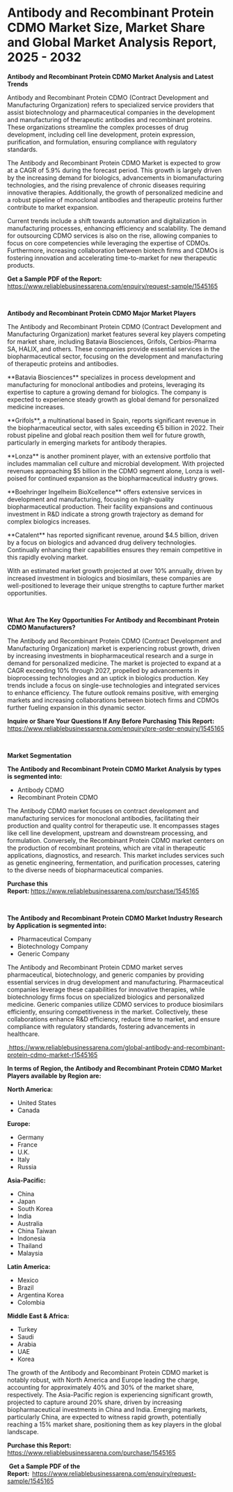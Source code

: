 <p><h1>Antibody and Recombinant Protein CDMO Market Size, Market Share and Global Market Analysis Report, 2025 - 2032</h1></p><p><strong>Antibody and Recombinant Protein CDMO Market Analysis and Latest Trends</strong></p>
<p><p>Antibody and Recombinant Protein CDMO (Contract Development and Manufacturing Organization) refers to specialized service providers that assist biotechnology and pharmaceutical companies in the development and manufacturing of therapeutic antibodies and recombinant proteins. These organizations streamline the complex processes of drug development, including cell line development, protein expression, purification, and formulation, ensuring compliance with regulatory standards.</p><p>The Antibody and Recombinant Protein CDMO Market is expected to grow at a CAGR of 5.9% during the forecast period. This growth is largely driven by the increasing demand for biologics, advancements in biomanufacturing technologies, and the rising prevalence of chronic diseases requiring innovative therapies. Additionally, the growth of personalized medicine and a robust pipeline of monoclonal antibodies and therapeutic proteins further contribute to market expansion.</p><p>Current trends include a shift towards automation and digitalization in manufacturing processes, enhancing efficiency and scalability. The demand for outsourcing CDMO services is also on the rise, allowing companies to focus on core competencies while leveraging the expertise of CDMOs. Furthermore, increasing collaboration between biotech firms and CDMOs is fostering innovation and accelerating time-to-market for new therapeutic products.</p></p>
<p><strong>Get a Sample PDF of the Report:&nbsp;</strong> <a href="https://www.reliablebusinessarena.com/enquiry/request-sample/1545165?utm_campaign=2188&utm_medium=2&utm_source=Github&utm_content=ia&utm_term=13042025&utm_id=antibody-and-recombinant-protein-cdmo">https://www.reliablebusinessarena.com/enquiry/request-sample/1545165</a></p>
<p>&nbsp;</p>
<p><strong>Antibody and Recombinant Protein CDMO Major Market Players</strong></p>
<p><p>The Antibody and Recombinant Protein CDMO (Contract Development and Manufacturing Organization) market features several key players competing for market share, including Batavia Biosciences, Grifols, Cerbios-Pharma SA, HALIX, and others. These companies provide essential services in the biopharmaceutical sector, focusing on the development and manufacturing of therapeutic proteins and antibodies.</p><p>**Batavia Biosciences** specializes in process development and manufacturing for monoclonal antibodies and proteins, leveraging its expertise to capture a growing demand for biologics. The company is expected to experience steady growth as global demand for personalized medicine increases.</p><p>**Grifols**, a multinational based in Spain, reports significant revenue in the biopharmaceutical sector, with sales exceeding €5 billion in 2022. Their robust pipeline and global reach position them well for future growth, particularly in emerging markets for antibody therapies.</p><p>**Lonza** is another prominent player, with an extensive portfolio that includes mammalian cell culture and microbial development. With projected revenues approaching $5 billion in the CDMO segment alone, Lonza is well-poised for continued expansion as the biopharmaceutical industry grows.</p><p>**Boehringer Ingelheim BioXcellence** offers extensive services in development and manufacturing, focusing on high-quality biopharmaceutical production. Their facility expansions and continuous investment in R&D indicate a strong growth trajectory as demand for complex biologics increases.</p><p>**Catalent** has reported significant revenue, around $4.5 billion, driven by a focus on biologics and advanced drug delivery technologies. Continually enhancing their capabilities ensures they remain competitive in this rapidly evolving market. </p><p>With an estimated market growth projected at over 10% annually, driven by increased investment in biologics and biosimilars, these companies are well-positioned to leverage their unique strengths to capture further market opportunities.</p></p>
<p>&nbsp;</p>
<p><strong>What Are The Key Opportunities For Antibody and Recombinant Protein CDMO Manufacturers?</strong></p>
<p><p>The Antibody and Recombinant Protein CDMO (Contract Development and Manufacturing Organization) market is experiencing robust growth, driven by increasing investments in biopharmaceutical research and a surge in demand for personalized medicine. The market is projected to expand at a CAGR exceeding 10% through 2027, propelled by advancements in bioprocessing technologies and an uptick in biologics production. Key trends include a focus on single-use technologies and integrated services to enhance efficiency. The future outlook remains positive, with emerging markets and increasing collaborations between biotech firms and CDMOs further fueling expansion in this dynamic sector.</p></p>
<p><strong>Inquire or Share Your Questions If Any Before Purchasing This Report:</strong> <a href="https://www.reliablebusinessarena.com/enquiry/pre-order-enquiry/1545165?utm_campaign=2188&utm_medium=2&utm_source=Github&utm_content=ia&utm_term=13042025&utm_id=antibody-and-recombinant-protein-cdmo">https://www.reliablebusinessarena.com/enquiry/pre-order-enquiry/1545165</a></p>
<p>&nbsp;</p>
<p><strong>Market Segmentation</strong></p>
<p><strong>The Antibody and Recombinant Protein CDMO Market Analysis by types is segmented into:</strong></p>
<p><ul><li>Antibody CDMO</li><li>Recombinant Protein CDMO</li></ul></p>
<p><p>The Antibody CDMO market focuses on contract development and manufacturing services for monoclonal antibodies, facilitating their production and quality control for therapeutic use. It encompasses stages like cell line development, upstream and downstream processing, and formulation. Conversely, the Recombinant Protein CDMO market centers on the production of recombinant proteins, which are vital in therapeutic applications, diagnostics, and research. This market includes services such as genetic engineering, fermentation, and purification processes, catering to the diverse needs of biopharmaceutical companies.</p></p>
<p><strong>Purchase this Report:&nbsp;</strong><a href="https://www.reliablebusinessarena.com/purchase/1545165?utm_campaign=2188&utm_medium=2&utm_source=Github&utm_content=ia&utm_term=13042025&utm_id=antibody-and-recombinant-protein-cdmo">https://www.reliablebusinessarena.com/purchase/1545165</a></p>
<p>&nbsp;</p>
<p><strong>The Antibody and Recombinant Protein CDMO Market Industry Research by Application is segmented into:</strong></p>
<p><ul><li>Pharmaceutical Company</li><li>Biotechnology Company</li><li>Generic Company</li></ul></p>
<p><p>The Antibody and Recombinant Protein CDMO market serves pharmaceutical, biotechnology, and generic companies by providing essential services in drug development and manufacturing. Pharmaceutical companies leverage these capabilities for innovative therapies, while biotechnology firms focus on specialized biologics and personalized medicine. Generic companies utilize CDMO services to produce biosimilars efficiently, ensuring competitiveness in the market. Collectively, these collaborations enhance R&D efficiency, reduce time to market, and ensure compliance with regulatory standards, fostering advancements in healthcare.</p></p>
<p><a href="https://www.reliablebusinessarena.com/global-antibody-and-recombinant-protein-cdmo-market-r1545165?utm_campaign=2188&utm_medium=2&utm_source=Github&utm_content=ia&utm_term=13042025&utm_id=antibody-and-recombinant-protein-cdmo">&nbsp;https://www.reliablebusinessarena.com/global-antibody-and-recombinant-protein-cdmo-market-r1545165</a></p>
<p><strong>In terms of Region, the Antibody and Recombinant Protein CDMO Market Players available by Region are:</strong></p>
<p>
    <p> <strong> North America: </strong>
        <ul>
            <li>United States</li>
            <li>Canada</li>
        </ul>
        </p> 
    <p> <strong> Europe: </strong>
        <ul>
            <li>Germany</li>
            <li>France</li>
            <li>U.K.</li>
            <li>Italy</li>
            <li>Russia</li>
        </ul>
        </p> 
    <p> <strong> Asia-Pacific: </strong>
        <ul>
            <li>China</li>
            <li>Japan</li>
            <li>South Korea</li>
            <li>India</li>
            <li>Australia</li>
            <li>China Taiwan</li>
            <li>Indonesia</li>
            <li>Thailand</li>
            <li>Malaysia</li>
        </ul>
        </p> 
    <p> <strong> Latin America: </strong>
        <ul>
            <li>Mexico</li>
            <li>Brazil</li>
            <li>Argentina Korea</li>
            <li>Colombia</li>
        </ul>
        </p> 
    <p> <strong> Middle East & Africa: </strong>
        <ul>
            <li>Turkey</li>
            <li>Saudi</li>
            <li>Arabia</li>
            <li>UAE</li>
            <li>Korea</li>
        </ul>
    </p>
    </p>
<p><p>The growth of the Antibody and Recombinant Protein CDMO market is notably robust, with North America and Europe leading the charge, accounting for approximately 40% and 30% of the market share, respectively. The Asia-Pacific region is experiencing significant growth, projected to capture around 20% share, driven by increasing biopharmaceutical investments in China and India. Emerging markets, particularly China, are expected to witness rapid growth, potentially reaching a 15% market share, positioning them as key players in the global landscape.</p></p>
<p><strong>Purchase this Report: </strong><a href="https://www.reliablebusinessarena.com/purchase/1545165?utm_campaign=2188&utm_medium=2&utm_source=Github&utm_content=ia&utm_term=13042025&utm_id=antibody-and-recombinant-protein-cdmo">https://www.reliablebusinessarena.com/purchase/1545165</a></p>
<p>&nbsp;<strong>Get a Sample PDF of the Report:&nbsp;&nbsp;</strong><a href="https://www.reliablebusinessarena.com/enquiry/request-sample/1545165?utm_campaign=2188&utm_medium=2&utm_source=Github&utm_content=ia&utm_term=13042025&utm_id=antibody-and-recombinant-protein-cdmo">https://www.reliablebusinessarena.com/enquiry/request-sample/1545165</a></p>
<p><strong></strong></p>
<p><p></p><p></p><p></p></p>